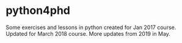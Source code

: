 # python4phd
Some exercises and lessons in python created for Jan 2017 course. Updated for March 2018 course. 
More updates from 2019 in May.
